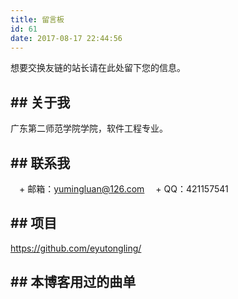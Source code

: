 ```yaml
---
title: 留言板
id: 61
date: 2017-08-17 22:44:56
---
```


想要交换友链的站长请在此处留下您的信息。



## \#\# 关于我

广东第二师范学院学院，软件工程专业。



## \#\# 联系我

　\+   邮箱：yumingluan@126.com
　\+   QQ：421157541


## \#\# 项目

   <https://github.com/eyutongling/>






## \#\# 本博客用过的曲单

